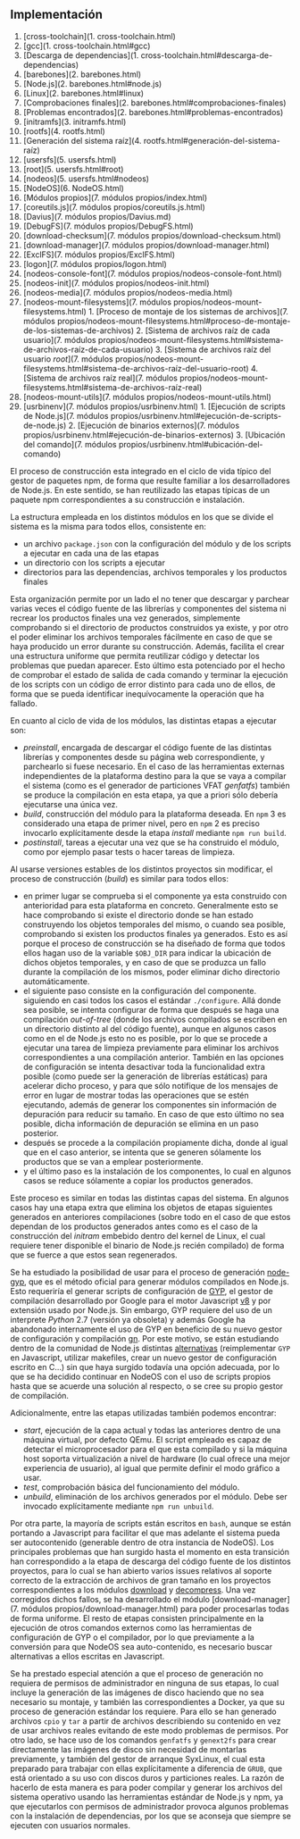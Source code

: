 ## Implementación

1. [cross-toolchain](1. cross-toolchain.html)
  1. [gcc](1. cross-toolchain.html#gcc)
  2. [Descarga de dependencias](1. cross-toolchain.html#descarga-de-dependencias)
2. [barebones](2. barebones.html)
  1. [Node.js](2. barebones.html#node.js)
  2. [Linux](2. barebones.html#linux)
  3. [Comprobaciones finales](2. barebones.html#comprobaciones-finales)
  4. [Problemas encontrados](2. barebones.html#problemas-encontrados)
3. [initramfs](3. initramfs.html)
4. [rootfs](4. rootfs.html)
  1. [Generación del sistema raíz](4. rootfs.html#generación-del-sistema-raíz)
5. [usersfs](5. usersfs.html)
  1. [root](5. usersfs.html#root)
  2. [nodeos](5. usersfs.html#nodeos)
6. [NodeOS](6. NodeOS.html)
7. [Módulos propios](7. módulos propios/index.html)
  1. [coreutils.js](7. módulos propios/coreutils.js.html)
  2. [Davius](7. módulos propios/Davius.md)
  3. [DebugFS](7. módulos propios/DebugFS.html)
  4. [download-checksum](7. módulos propios/download-checksum.html)
  5. [download-manager](7. módulos propios/download-manager.html)
  6. [ExclFS](7. módulos propios/ExclFS.html)
  7. [logon](7. módulos propios/logon.html)
  8. [nodeos-console-font](7. módulos propios/nodeos-console-font.html)
  9. [nodeos-init](7. módulos propios/nodeos-init.html)
  10. [nodeos-media](7. módulos propios/nodeos-media.html)
  11. [nodeos-mount-filesystems](7. módulos propios/nodeos-mount-filesystems.html)
    1. [Proceso de montaje de los sistemas de archivos](7. módulos propios/nodeos-mount-filesystems.html#proceso-de-montaje-de-los-sistemas-de-archivos)
    2. [Sistema de archivos raíz de cada usuario](7. módulos propios/nodeos-mount-filesystems.html#sistema-de-archivos-raíz-de-cada-usuario)
    3. [Sistema de archivos raíz del usuario *root*](7. módulos propios/nodeos-mount-filesystems.html#sistema-de-archivos-raíz-del-usuario-root)
    4. [Sistema de archivos raíz real](7. módulos propios/nodeos-mount-filesystems.html#sistema-de-archivos-raíz-real)
  12. [nodeos-mount-utils](7. módulos propios/nodeos-mount-utils.html)
  13. [usrbinenv](7. módulos propios/usrbinenv.html)
    1. [Ejecución de scripts de Node.js](7. módulos propios/usrbinenv.html#ejecución-de-scripts-de-node.js)
    2. [Ejecución de binarios externos](7. módulos propios/usrbinenv.html#ejecución-de-binarios-externos)
    3. [Ubicación del comando](7. módulos propios/usrbinenv.html#ubicación-del-comando)

El proceso de construcción esta integrado en el ciclo de vida típico del gestor
de paquetes npm, de forma que resulte familiar a los desarrolladores de Node.js.
En este sentido, se han reutilizado las etapas típicas de un paquete npm
correspondientes a su construcción e instalación.

La estructura empleada en los distintos módulos en los que se divide el sistema
es la misma para todos ellos, consistente en:

* un archivo `package.json` con la configuración del módulo y de los scripts a
  ejecutar en cada una de las etapas
* un directorio con los scripts a ejecutar
* directorios para las dependencias, archivos temporales y los productos finales

Esta organización permite por un lado el no tener que descargar y parchear
varias veces el código fuente de las librerías y componentes del sistema ni
recrear los productos finales una vez generados, simplemente comprobando si el
directorio de productos construidos ya existe, y por otro el poder eliminar los
archivos temporales fácilmente en caso de que se haya producido un error durante
su construcción. Además, facilita el crear una estructura uniforme que permita
reutilizar código y detectar los problemas que puedan aparecer. Esto último esta
potenciado por el hecho de comprobar el estado de salida de cada comando y
terminar la ejecución de los scripts con un código de error distinto para cada
uno de ellos, de forma que se pueda identificar inequívocamente la operación que
ha fallado.

En cuanto al ciclo de vida de los módulos, las distintas etapas a ejecutar son:

* *preinstall*, encargada de descargar el código fuente de las distintas
  librerías y componentes desde su página web correspondiente, y parchearlo si
  fuese necesario. En el caso de las herramientas externas independientes de la
  plataforma destino para la que se vaya a compilar el sistema (como es el
  generador de particiones VFAT *genfatfs*) también se produce la compilación en
  esta etapa, ya que a priori sólo debería ejecutarse una única vez.
* *build*, construcción del módulo para la plataforma deseada. En `npm` 3 es
  considerado una etapa de primer nivel, pero en `npm` 2 es preciso invocarlo
  explícitamente desde la etapa *install* mediante `npm run build`.
* *postinstall*, tareas a ejecutar una vez que se ha construido el módulo, como
  por ejemplo pasar tests o hacer tareas de limpieza.

Al usarse versiones estables de los distintos proyectos sin modificar, el
proceso de construcción (*build*) es similar para todos ellos:

* en primer lugar se comprueba si el componente ya esta construido con
  anterioridad para esta plataforma en concreto. Generalmente esto se hace
  comprobando si existe el directorio donde se han estado construyendo los
  objetos temporales del mismo, o cuando sea posible, comprobando si existen los
  productos finales ya generados. Esto es así porque el proceso de construcción
  se ha diseñado de forma que todos ellos hagan uso de la variable `$OBJ_DIR`
  para indicar la ubicación de dichos objetos temporales, y en caso de que se
  produzca un fallo durante la compilación de los mismos, poder eliminar dicho
  directorio automáticamente.
* el siguiente paso consiste en la configuración del componente. siguiendo en
  casi todos los casos el estándar `./configure`. Allá donde sea posible, se
  intenta configurar de forma que después se haga una compilación *out-of-tree*
  (donde los archivos compilados se escriben en un directorio distinto al del
  código fuente), aunque en algunos casos como en el de Node.js esto no es
  posible, por lo que se procede a ejecutar una tarea de limpieza previamente
  para eliminar los archivos correspondientes a una compilación anterior.
  También en las opciones de configuración se intenta desactivar toda la
  funcionalidad extra posible (como puede ser la generación de librerías
  estáticas) para acelerar dicho proceso, y para que sólo notifique de los
  mensajes de error en lugar de mostrar todas las operaciones que se estén
  ejecutando, además de generar los componentes sin información de depuración
  para reducir su tamaño. En caso de que esto último no sea posible, dicha
  información de depuración se elimina en un paso posterior.
* después se procede a la compilación propiamente dicha, donde al igual que en
  el caso anterior, se intenta que se generen sólamente los productos que se van
  a emplear posteriormente.
* y el último paso es la instalación de los componentes, lo cual en algunos
  casos se reduce sólamente a copiar los productos generados.

Este proceso es similar en todas las distintas capas del sistema. En algunos
casos hay una etapa extra que elimina los objetos de etapas siguientes generados
en anteriores compilaciones (sobre todo en el caso de que estos dependan de los
productos generados antes como es el caso de la construcción del *initram*
embebido dentro del kernel de Linux, el cual requiere tener disponible el
binario de Node.js recién compilado) de forma que se fuerce a que estos sean
regenerados.

Se ha estudiado la posibilidad de usar para el proceso de generación
[node-gyp](https://github.com/nodejs/node-gyp), que es el método oficial para
generar módulos compilados en Node.js. Esto requeriría el generar scripts de
configuración de [GYP](https://code.google.com/p/gyp), el gestor de compilación
desarrollado por Google para el motor Javascript
[v8](https://developers.google.com/v8) y por extensión usado por Node.js. Sin
embargo, GYP requiere del uso de un interprete *Python* 2.7 (versión ya
obsoleta) y además Google ha abandonado internamente el uso de GYP en beneficio
de su nuevo gestor de configuración y compilación
[gn](https://chromium.googlesource.com/chromium/src/tools/gn). Por este motivo,
se están estudiando dentro de la comunidad de Node.js distintas
[alternativas](https://github.com/nodejs/node/issues/133) (reimplementar `GYP`
en Javascript, utilizar makefiles, crear un nuevo gestor de configuración
escrito en C...) sin que haya surgido todavía una opción adecuada, por lo que se
ha decidido continuar en NodeOS con el uso de scripts propios hasta que se
acuerde una solución al respecto, o se cree su propio gestor de compilación.

Adicionalmente, entre las etapas utilizadas también podemos encontrar:

* *start*, ejecución de la capa actual y todas las anteriores dentro de una
  máquina virtual, por defecto QEmu. El script empleado es capaz de detectar el
  microprocesador para el que esta compilado y si la máquina host soporta
  virtualización a nivel de hardware (lo cual ofrece una mejor experiencia de
  usuario), al igual que permite definir el modo gráfico a usar.
* *test*, comprobación básica del funcionamiento del módulo.
* *unbuild*, eliminación de los archivos generados por el módulo. Debe ser
  invocado explícitamente mediante `npm run unbuild`.

Por otra parte, la mayoría de scripts están escritos en `bash`, aunque se están
portando a Javascript para facilitar el que mas adelante el sistema pueda ser
autocontenido (generable dentro de otra instancia de NodeOS). Los principales
problemas que han surgido hasta el momento en esta transición han correspondido
a la etapa de descarga del código fuente de los distintos proyectos, para lo
cual se han abierto varios issues relativos al soporte correcto de la extracción
de archivos de gran tamaño en los proyectos correspondientes a los módulos
[download](https://github.com/kevva/download/issues?q=author%3Apiranna) y
[decompress](https://github.com/kevva/decompress/issues?q=author%3Apiranna). Una
vez corregidos dichos fallos, se ha desarrollado el módulo
[download-manager](7. módulos propios/download-manager.html)
para poder procesarlas todas de forma uniforme. El resto de etapas consisten
principalmente en la ejecución de otros comandos externos como las herramientas
de configuración de GYP o el compilador, por lo que previamente a la conversión
para que NodeOS sea auto-contenido, es necesario buscar alternativas a ellos
escritas en Javascript.

Se ha prestado especial atención a que el proceso de generación no requiera de
permisos de administrador en ninguna de sus etapas, lo cual incluye la
generación de las imágenes de disco haciendo que no sea necesario su montaje, y
también las correspondientes a Docker, ya que su proceso de generación estándar
los requiere. Para ello se han generado archivos `cpio` y `tar` a partir de
archivos describiendo su contenido en vez de usar archivos reales evitando de
este modo problemas de permisos. Por otro lado, se hace uso de los comandos
`genfatfs` y `genext2fs` para crear directamente las imágenes de disco sin
necesidad de montarlas previamente, y también del gestor de arranque SyxLinux,
el cual esta preparado para trabajar con ellas explícitamente a diferencia de
`GRUB`, que está orientado a su uso con discos duros y particiones reales. La
razón de hacerlo de esta manera es para poder compilar y generar los archivos
del sistema operativo usando las herramientas estándar de Node.js y npm, ya que
ejecutarlos con permisos de administrador provoca algunos problemas con la
instalación de dependencias, por los que se aconseja que siempre se ejecuten con
usuarios normales.
